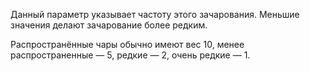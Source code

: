 Данный параметр указывает частоту этого зачарования. Меньшие значения делают зачарование более редким.

Распространённые чары обычно имеют вес 10, менее распространенные — 5, редкие — 2, очень редкие — 1.
